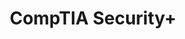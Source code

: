 ---
title: CompTIA Security+
skills: [Security, CompTIA, Certification]
badge: 'https://www.credly.com/badges/b6259564-36ff-416e-8d37-e15adaa2ca5c/public_url'
issued: 'March 07, 2021'
expires: 'March 02, 2028'
image: '/images/certifications/comptia-security-ce-certification.png'
--- 